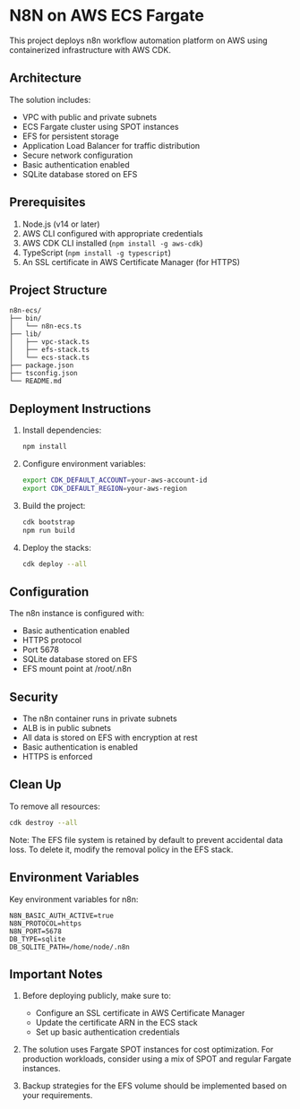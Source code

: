 # N8N on AWS ECS Fargate

This project deploys n8n workflow automation platform on AWS using containerized infrastructure with AWS CDK.

## Architecture

The solution includes:
- VPC with public and private subnets
- ECS Fargate cluster using SPOT instances
- EFS for persistent storage
- Application Load Balancer for traffic distribution
- Secure network configuration
- Basic authentication enabled
- SQLite database stored on EFS

## Prerequisites

1. Node.js (v14 or later)
2. AWS CLI configured with appropriate credentials
3. AWS CDK CLI installed (`npm install -g aws-cdk`)
4. TypeScript (`npm install -g typescript`)
5. An SSL certificate in AWS Certificate Manager (for HTTPS)

## Project Structure

```
n8n-ecs/
├── bin/
│   └── n8n-ecs.ts
├── lib/
│   ├── vpc-stack.ts
│   ├── efs-stack.ts
│   └── ecs-stack.ts
├── package.json
├── tsconfig.json
└── README.md
```

## Deployment Instructions

1. Install dependencies:
   ```bash
   npm install
   ```

2. Configure environment variables:
   ```bash
   export CDK_DEFAULT_ACCOUNT=your-aws-account-id
   export CDK_DEFAULT_REGION=your-aws-region
   ```

3. Build the project:
   ```bash
   cdk bootstrap
   npm run build
   ```

4. Deploy the stacks:
   ```bash
   cdk deploy --all
   ```

## Configuration

The n8n instance is configured with:
- Basic authentication enabled
- HTTPS protocol
- Port 5678
- SQLite database stored on EFS
- EFS mount point at /root/.n8n

## Security

- The n8n container runs in private subnets
- ALB is in public subnets
- All data is stored on EFS with encryption at rest
- Basic authentication is enabled
- HTTPS is enforced

## Clean Up

To remove all resources:
```bash
cdk destroy --all
```

Note: The EFS file system is retained by default to prevent accidental data loss. To delete it, modify the removal policy in the EFS stack.

## Environment Variables

Key environment variables for n8n:
```
N8N_BASIC_AUTH_ACTIVE=true
N8N_PROTOCOL=https
N8N_PORT=5678
DB_TYPE=sqlite
DB_SQLITE_PATH=/home/node/.n8n
```

## Important Notes

1. Before deploying publicly, make sure to:
   - Configure an SSL certificate in AWS Certificate Manager
   - Update the certificate ARN in the ECS stack
   - Set up basic authentication credentials

2. The solution uses Fargate SPOT instances for cost optimization. For production workloads, consider using a mix of SPOT and regular Fargate instances.

3. Backup strategies for the EFS volume should be implemented based on your requirements.